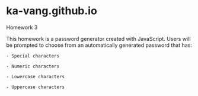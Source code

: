 # ka-vang.github.io

Homework 3

This homework is a password generator created with JavaScript. Users will be prompted to choose from an automatically generated password that has: 

    - Special characters

    - Numeric characters

    - Lowercase characters

    - Uppercase characters
    
    




